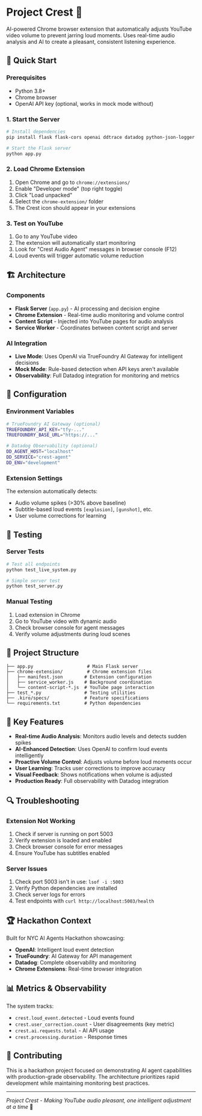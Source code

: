 # Project Crest 🎵

AI-powered Chrome browser extension that automatically adjusts YouTube video volume to prevent jarring loud moments. Uses real-time audio analysis and AI to create a pleasant, consistent listening experience.

## 🚀 Quick Start

### Prerequisites
- Python 3.8+
- Chrome browser
- OpenAI API key (optional, works in mock mode without)

### 1. Start the Server
```bash
# Install dependencies
pip install flask flask-cors openai ddtrace datadog python-json-logger

# Start the Flask server
python app.py
```

### 2. Load Chrome Extension
1. Open Chrome and go to `chrome://extensions/`
2. Enable "Developer mode" (top right toggle)
3. Click "Load unpacked"
4. Select the `chrome-extension/` folder
5. The Crest icon should appear in your extensions

### 3. Test on YouTube
1. Go to any YouTube video
2. The extension will automatically start monitoring
3. Look for "Crest Audio Agent" messages in browser console (F12)
4. Loud events will trigger automatic volume reduction

## 🏗️ Architecture

### Components
- **Flask Server** (`app.py`) - AI processing and decision engine
- **Chrome Extension** - Real-time audio monitoring and volume control
- **Content Script** - Injected into YouTube pages for audio analysis
- **Service Worker** - Coordinates between content script and server

### AI Integration
- **Live Mode**: Uses OpenAI via TrueFoundry AI Gateway for intelligent decisions
- **Mock Mode**: Rule-based detection when API keys aren't available
- **Observability**: Full Datadog integration for monitoring and metrics

## 🔧 Configuration

### Environment Variables
```bash
# TrueFoundry AI Gateway (optional)
TRUEFOUNDRY_API_KEY="tfy-..."
TRUEFOUNDRY_BASE_URL="https://..."

# Datadog Observability (optional)
DD_AGENT_HOST="localhost"
DD_SERVICE="crest-agent"
DD_ENV="development"
```

### Extension Settings
The extension automatically detects:
- Audio volume spikes (>30% above baseline)
- Subtitle-based loud events `[explosion]`, `[gunshot]`, etc.
- User volume corrections for learning

## 🧪 Testing

### Server Tests
```bash
# Test all endpoints
python test_live_system.py

# Simple server test
python test_server.py
```

### Manual Testing
1. Load extension in Chrome
2. Go to YouTube video with dynamic audio
3. Check browser console for agent messages
4. Verify volume adjustments during loud scenes

## 📁 Project Structure

```
├── app.py                    # Main Flask server
├── chrome-extension/         # Chrome extension files
│   ├── manifest.json        # Extension configuration
│   ├── service_worker.js    # Background coordination
│   └── content-script-*.js  # YouTube page interaction
├── test_*.py                # Testing utilities
├── .kiro/specs/             # Feature specifications
└── requirements.txt         # Python dependencies
```

## 🎯 Key Features

- **Real-time Audio Analysis**: Monitors audio levels and detects sudden spikes
- **AI-Enhanced Detection**: Uses OpenAI to confirm loud events intelligently
- **Proactive Volume Control**: Adjusts volume before loud moments occur
- **User Learning**: Tracks user corrections to improve accuracy
- **Visual Feedback**: Shows notifications when volume is adjusted
- **Production Ready**: Full observability with Datadog integration

## 🔍 Troubleshooting

### Extension Not Working
1. Check if server is running on port 5003
2. Verify extension is loaded and enabled
3. Check browser console for error messages
4. Ensure YouTube has subtitles enabled

### Server Issues
1. Check port 5003 isn't in use: `lsof -i :5003`
2. Verify Python dependencies are installed
3. Check server logs for errors
4. Test endpoints with `curl http://localhost:5003/health`

## 🏆 Hackathon Context

Built for NYC AI Agents Hackathon showcasing:
- **OpenAI**: Intelligent loud event detection
- **TrueFoundry**: AI Gateway for API management  
- **Datadog**: Complete observability and monitoring
- **Chrome Extensions**: Real-time browser integration

## 📊 Metrics & Observability

The system tracks:
- `crest.loud_event.detected` - Loud events found
- `crest.user_correction.count` - User disagreements (key metric)
- `crest.ai.requests.total` - AI API usage
- `crest.processing.duration` - Response times

## 🤝 Contributing

This is a hackathon project focused on demonstrating AI agent capabilities with production-grade observability. The architecture prioritizes rapid development while maintaining monitoring best practices.

---

*Project Crest - Making YouTube audio pleasant, one intelligent adjustment at a time* 🎵